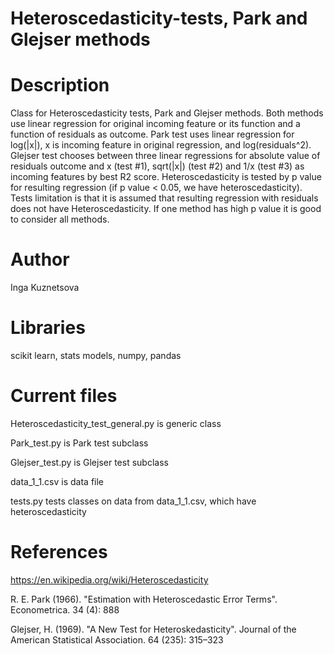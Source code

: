 # Heteroscedasticity-tests, Park and Glejser methods

# Description
 Class for Heteroscedasticity tests, Park and Glejser methods.  Both methods use linear regression for original incoming feature or its function and a function of residuals as outcome. Park test uses linear regression for log(|x|), x is incoming feature in original regression, and log(residuals^2).
 Glejser test chooses between three linear regressions for absolute value of residuals outcome and x (test #1), sqrt(|x|) (test #2) and 1/x (test #3) as incoming features by best R2 score.
 Heteroscedasticity is tested by p value for resulting regression (if p value < 0.05, we have heteroscedasticity). Tests limitation is that it is assumed that resulting regression with residuals does not have Heteroscedasticity. If one method has high p value it is good to consider all methods.
 
 
 # Author
 Inga Kuznetsova
 
 # Libraries
 scikit learn, stats models, numpy, pandas
 
 # Current files
 Heteroscedasticity_test_general.py is generic class
 
 Park_test.py is Park test subclass
 
 Glejser_test.py is Glejser test subclass 
 
 data_1_1.csv is data file
 
 tests.py tests classes on data from data_1_1.csv, which have heteroscedasticity
 
# References
https://en.wikipedia.org/wiki/Heteroscedasticity

R. E. Park (1966). "Estimation with Heteroscedastic Error Terms". Econometrica. 34 (4): 888

Glejser, H. (1969). "A New Test for Heteroskedasticity". Journal of the American Statistical Association. 64 (235): 315–323

